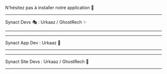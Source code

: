 N'hésitez pas à installer notre application 🎈

____________________________________________

Synact Devs 🎭 : 
Urkaaz / GhostRech ✨

____________________________________________



____________________________________________

Synact App Dev : 
Urkaaz 🧨

____________________________________________



____________________________________________

Synact Site Devs : 
Urkaaz / GhostRech 💎

____________________________________________
